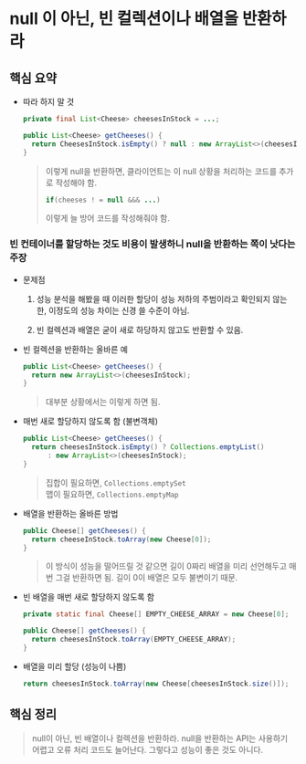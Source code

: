 # null 이 아닌, 빈 컬렉션이나 배열을 반환하라

## 핵심 요약

* 따라 하지 말 것

    ```java
    private final List<Cheese> cheesesInStock = ...;
    
    public List<Cheese> getCheeses() {
      return CheesesInStock.isEmpty() ? null : new ArrayList<>(cheesesInStock);
    }
    ```
    
    > 이렇게 null을 반환하면, 클라이언트는 이 null 상황을 처리하는 코드를 추가로 작성해야 함.
    > ```java
    > if(cheeses ! = null &&& ...)
    > ```
    >
    > 이렇게 늘 방어 코드를 작성해줘야 함.

### 빈 컨테이너를 할당하는 것도 비용이 발생하니 null을 반환하는 쪽이 낫다는 주장

* 문제점

    1. 성능 분석을 해봤을 때 이러한 할당이 성능 저하의 주범이라고 확인되지 않는 한, 이정도의 성능 차이는 신경 쓸 수준이 아님.

    1. 빈 컬렉션과 배열은 굳이 새로 하당하지 않고도 반환할 수 있음.

* 빈 컬렉션을 반환하는 올바른 예

    ```java
    public List<Cheese> getCheeses() {
      return new ArrayList<>(cheesesInStock);
    }
    ```

    > 대부분 상황에서는 이렇게 하면 됨.

* 매번 새로 할당하지 않도록 함 (불변객체)

    ```java
    public List<Cheese> getCheeses() {
      return cheesesInStock.isEmpty() ? Collections.emptyList()
          : new ArrayList<>(cheesesInStock);
    }
    ```

    > 집합이 필요하면, `Collections.emptySet`  
    > 맵이 필요하면, `Collections.emptyMap`

* 배열을 반환하는 올바른 방법

    ```java
    public Cheese[] getCheeses() {
      return cheeseInStock.toArray(new Cheese[0]);
    }
    ```

    > 이 방식이 성능을 떨어뜨릴 것 같으면 길이 0짜리 배열을 미리 선언해두고 매번 그걸 반환하면 됨. 길이 0이 배열은 모두 불변이기 때문.

* 빈 배열을 매번 새로 할당하지 않도록 함

    ```java
    private static final Cheese[] EMPTY_CHEESE_ARRAY = new Cheese[0];

    public Cheese[] getCheeses() {
      return cheesesInStock.toArray(EMPTY_CHEESE_ARRAY);
    }
    ```

* 배열을 미리 할당 (성능이 나쁨)

    ```java
    return cheesesInStock.toArray(new Cheese[cheesesInStock.size()]);
    ```

## 핵심 정리

> null이 아닌, 빈 배열이나 컬렉션을 반환하라. null을 반환하는 API는 사용하기 어렵고
오류 처리 코드도 늘어난다. 그렇다고 성능이 좋은 것도 아니다.